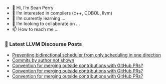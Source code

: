 - 👋 Hi, I’m Sean Perry
- 👀 I’m interested in compilers (c++, COBOL, llvm)
- 🌱 I’m currently learning ...
- 💞️ I’m looking to collaborate on ...
- 📫 How to reach me ...

<!---
s66perry/s66perry is a ✨ special ✨ repository because its `README.md` (this file) appears on your GitHub profile.
You can click the Preview link to take a look at your changes.
--->
### 📕 Latest LLVM Discourse Posts

<!-- DISCOURSE-LLVM:START -->
- [Preventing bidirectional scheduler from only scheduling in one direction](https://discourse.llvm.org/t/preventing-bidirectional-scheduler-from-only-scheduling-in-one-direction/73314#post_2)
- [Commits by author not shown](https://discourse.llvm.org/t/commits-by-author-not-shown/73335#post_1)
- [Convention for merging outside contributions with GitHub PRs?](https://discourse.llvm.org/t/convention-for-merging-outside-contributions-with-github-prs/73333#post_4)
- [Convention for merging outside contributions with GitHub PRs?](https://discourse.llvm.org/t/convention-for-merging-outside-contributions-with-github-prs/73333#post_3)
- [Convention for merging outside contributions with GitHub PRs?](https://discourse.llvm.org/t/convention-for-merging-outside-contributions-with-github-prs/73333#post_2)
<!-- DISCOURSE-LLVM:END -->
